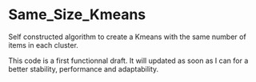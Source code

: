 # Same_Size_Kmeans

Self constructed algorithm to create a Kmeans with the same number of items in each cluster.

This code is a first functionnal draft. It will updated as soon as I can for a better stability, performance and adaptability.

